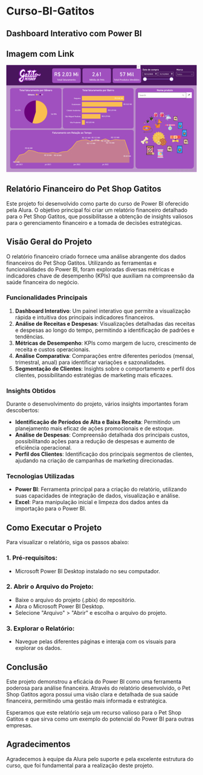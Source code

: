 # Curso-BI-Gatitos
## Dashboard Interativo com Power BI

## Imagem com Link

[![DashBoard](Imagem_Gatitos.png)](https://app.powerbi.com/view?r=eyJrIjoiNmM3YmNiMjgtODE2Yi00NzM5LWI5OTItOTBjOGM3ODNmZmVkIiwidCI6ImY4YWVjZjQ0LWRmNzgtNDg3Yy04M2UzLWY4OTk0NzFjMmMzOCJ9)

## Relatório Financeiro do Pet Shop Gatitos

Este projeto foi desenvolvido como parte do curso de Power BI oferecido pela Alura. O objetivo principal foi criar um relatório financeiro detalhado para o Pet Shop Gatitos, que possibilitasse a obtenção de insights valiosos para o gerenciamento financeiro e a tomada de decisões estratégicas.

## Visão Geral do Projeto

O relatório financeiro criado fornece uma análise abrangente dos dados financeiros do Pet Shop Gatitos. Utilizando as ferramentas e funcionalidades do Power BI, foram exploradas diversas métricas e indicadores chave de desempenho (KPIs) que auxiliam na compreensão da saúde financeira do negócio.

### Funcionalidades Principais

1. **Dashboard Interativo**: Um painel interativo que permite a visualização rápida e intuitiva dos principais indicadores financeiros.
2. **Análise de Receitas e Despesas**: Visualizações detalhadas das receitas e despesas ao longo do tempo, permitindo a identificação de padrões e tendências.
3. **Métricas de Desempenho**: KPIs como margem de lucro, crescimento de receita e custos operacionais.
4. **Análise Comparativa**: Comparações entre diferentes períodos (mensal, trimestral, anual) para identificar variações e sazonalidades.
5. **Segmentação de Clientes**: Insights sobre o comportamento e perfil dos clientes, possibilitando estratégias de marketing mais eficazes.

### Insights Obtidos

Durante o desenvolvimento do projeto, vários insights importantes foram descobertos:

- **Identificação de Períodos de Alta e Baixa Receita**: Permitindo um planejamento mais eficaz de ações promocionais e de estoque.
- **Análise de Despesas**: Compreensão detalhada dos principais custos, possibilitando ações para a redução de despesas e aumento de eficiência operacional.
- **Perfil dos Clientes**: Identificação dos principais segmentos de clientes, ajudando na criação de campanhas de marketing direcionadas.

### Tecnologias Utilizadas

- **Power BI**: Ferramenta principal para a criação do relatório, utilizando suas capacidades de integração de dados, visualização e análise.
- **Excel**: Para manipulação inicial e limpeza dos dados antes da importação para o Power BI.

## Como Executar o Projeto

Para visualizar o relatório, siga os passos abaixo:

### 1. Pré-requisitos:

- Microsoft Power BI Desktop instalado no seu computador.

### 2. Abrir o Arquivo do Projeto:

- Baixe o arquivo do projeto (.pbix) do repositório.
- Abra o Microsoft Power BI Desktop.
- Selecione "Arquivo" > "Abrir" e escolha o arquivo do projeto.

### 3. Explorar o Relatório:

- Navegue pelas diferentes páginas e interaja com os visuais para explorar os dados.

## Conclusão

Este projeto demonstrou a eficácia do Power BI como uma ferramenta poderosa para análise financeira. Através do relatório desenvolvido, o Pet Shop Gatitos agora possui uma visão clara e detalhada de sua saúde financeira, permitindo uma gestão mais informada e estratégica.

Esperamos que este relatório seja um recurso valioso para o Pet Shop Gatitos e que sirva como um exemplo do potencial do Power BI para outras empresas.

## Agradecimentos

Agradecemos à equipe da Alura pelo suporte e pela excelente estrutura do curso, que foi fundamental para a realização deste projeto.



